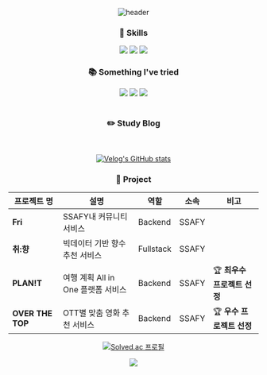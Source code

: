 <div align="center"> 
  
  ![header](https://capsule-render.vercel.app/api?type=cylinder&animation=fadeIn&text=Kyong's%20github&color=gradient&fontSize=40)
    
  ### :wrench: Skills
  <img src="https://img.shields.io/badge/JAVA-007396?style=for-the-badge&logo=java&logoColor=white">
  <img src="https://img.shields.io/badge/Python-3776AB?style=for-the-badge&logo=Python&logoColor=white">
  <img src="https://img.shields.io/badge/springboot-6DB33F?style=for-the-badge&logo=springboot&logoColor=white">
  
  <br/>
  
  ### :books: Something I've tried
  <img src="https://img.shields.io/badge/MySQL-4479A1?style=flat-round-square&logo=MySQL&logoColor=white">
  <img src="https://img.shields.io/badge/MariaDB-003545?style=flat-round-square&logo=MariaDB&logoColor=white">
  <img src="https://img.shields.io/badge/JavaScript-F7DF1E?style=flat-round-square&logo=javascript&logoColor=white">
  
  <br/>
  <br/>
  
  ### :pencil2: Study Blog
   
  <br/>

  [![Velog's GitHub stats](https://velog-readme-stats.vercel.app/api?name=hagnoykmik)](https://velog.io/@hagnoykmik)
  <br/>
</div> 

<div align="center"> 

  ### :office: Project
  |프로젝트 명|설명|역할|소속|비고|
|------|---|---|---|---|
|<b>Fri</b>|SSAFY내 커뮤니티 서비스|Backend|SSAFY|
|<b>취:향</b>|빅데이터 기반 향수 추천 서비스|Fullstack|SSAFY|
|<b>PLAN!T</b>|여행 계획 All in One 플랫폼 서비스|Backend|SSAFY|:trophy:  <b>최우수 프로젝트 선정</b>|
|<b>OVER THE TOP</b>|OTT별 맞춤 영화 추천 서비스|Backend|SSAFY|:trophy:  <b>우수 프로젝트 선정</b>|




<div align="center"> 

  [![Solved.ac 프로필](http://mazassumnida.wtf/api/generate_badge?boj=rlaruddk)](https://solved.ac/rlaruddk)

</div>

<div align="center"> 
  <a>
    <img src="https://img.shields.io/badge/rlaryddk1221@gmail.com-EA4335?style=for-the-badge&logo=Gmail&logoColor=white">
  </a>
</div>
